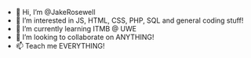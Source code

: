 - 👋 Hi, I’m @JakeRosewell
- 👀 I’m interested in JS, HTML, CSS, PHP, SQL and general coding stuff!
- 🌱 I’m currently learning ITMB @ UWE
- 💞️ I’m looking to collaborate on ANYTHING!
- 📫 Teach me EVERYTHING!


